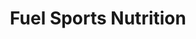 ---
title: "Fuel Sports Nutrition"
url: /appleton/fuel-sports-nutrition/
shop: Nahrungsergänzung
---